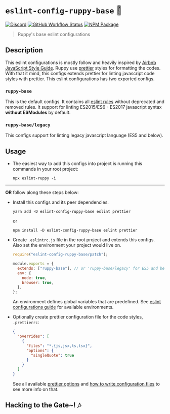 # `eslint-config-ruppy-base` 🐣

[![Discord][discord-image]][discord-url]
[![GitHub Workflow Status][workflow-image]][workflow-url]
[![NPM Package][npm-image]][npm-url]

> Ruppy's base eslint configurations

## Description

This eslint configurations is mostly follow and heavily inspired by
[Airbnb JavaScript Style Guide][airbnb]. Ruppy use [prettier][prettier] styles
for formatting the codes. With that it mind, this configs extends prettier
for linting javascript code styles with prettier.
This eslint configurations has two exported configs.

### `ruppy-base`

This is the default configs. It contains all [eslint rules][eslint-rules] without
deprecated and removed rules. It support for linting ES2015/ES6 - ES2017 javascript
syntax **without ESModules** by default.

### `ruppy-base/legacy`

This configs support for linting legacy javascript language (ES5 and below).

## Usage

- The easiest way to add this configs into project is running this commands in your root project:

  ```bin
  npx eslint-ruppy -i
  ```

---

**OR** follow along these steps below:

- Install this configs and its peer dependencies.

  ```bin
  yarn add -D eslint-config-ruppy-base eslint prettier
  ```

  or

  ```bin
  npm install -D eslint-config-ruppy-base eslint prettier
  ```

- Create `.eslintrc.js` file in the root project and extends this configs.
  Also set the environment your project would live on.

  ```js
  require("eslint-config-ruppy-base/patch");

  module.exports = {
    extends: ["ruppy-base"], // or 'ruppy-base/legacy' for ES5 and below
    env: {
      node: true,
      browser: true,
    },
  };
  ```

  An environment defines global variables that are predefined.
  See [eslint configurations guide][eslint-env] for available environments.

- Optionally create prettier configuration file for the code styles, `.prettierrc`:

  ```json
  {
    "overrides": [
      {
        "files": "*.{js,jsx,ts,tsx}",
        "options": {
          "singleQuote": true
        }
      }
    ]
  }
  ```

  See all available [prettier options][prettier-option] and
  [how to write configuration files][prettier-config] to see more info on that.

## Hacking to the Gate~! 🎶

<!-- Variables -->

[discord-image]: https://img.shields.io/discord/758271814153011201?label=Developers%20Indonesia&logo=discord&style=flat-square
[discord-url]: https://discord.gg/njSj2Nq "Chat and discuss at Developers Indonesia"
[workflow-image]: https://img.shields.io/github/workflow/status/Ruppyio/eslint-configs/Continuous%20Integration%20and%20Continuous%20Delivery%20%E2%9A%99%F0%9F%9A%80?label=CI%2FCD&logo=github%20actions&style=flat-square
[workflow-url]: https://github.com/Ruppyio/eslint-configs/actions "GitHub Actions"
[npm-image]: https://img.shields.io/npm/v/eslint-config-ruppy-base?label=package&logo=npm&style=flat-square
[npm-url]: https://npmjs.org/package/eslint-config-ruppy-base "eslint-config-ruppy-base on NPM"
[airbnb]: https://github.com/airbnb/javascript "Airbnb JavaScript Style Guide"
[eslint-rules]: https://eslint.org/docs/rules/ "ESLint Rules"
[eslint-env]: https://eslint.org/docs/user-guide/configuring#specifying-environments "ESLint Environments"
[prettier]: https://prettier.io/ "Prettier Code Formatter"
[prettier-option]: https://prettier.io/docs/en/options.html "Prettier Options"
[prettier-config]: https://prettier.io/docs/en/configuration.html "Prettier Configurations"
